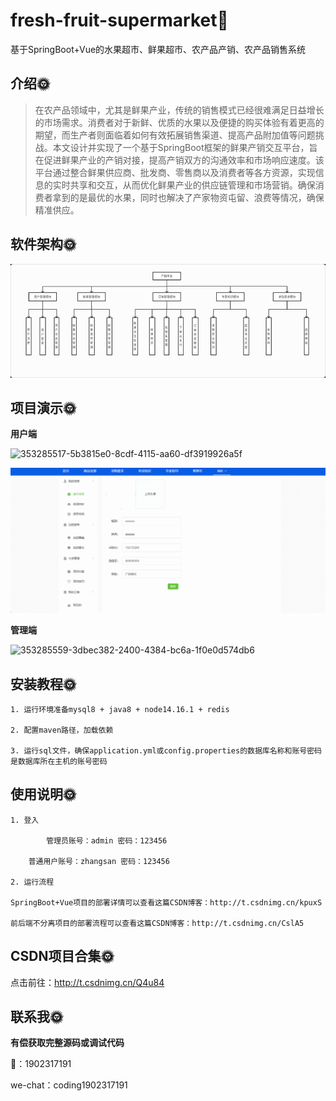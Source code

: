 # fresh-fruit-supermarket🎂

基于SpringBoot+Vue的水果超市、鲜果超市、农产品产销、农产品销售系统

## 介绍🌞

> 在农产品领域中，尤其是鲜果产业，传统的销售模式已经很难满足日益增长的市场需求。消费者对于新鲜、优质的水果以及便捷的购买体验有着更高的期望，而生产者则面临着如何有效拓展销售渠道、提高产品附加值等问题挑战。本文设计并实现了一个基于SpringBoot框架的鲜果产销交互平台，旨在促进鲜果产业的产销对接，提高产销双方的沟通效率和市场响应速度。该平台通过整合鲜果供应商、批发商、零售商以及消费者等各方资源，实现信息的实时共享和交互，从而优化鲜果产业的供应链管理和市场营销。确保消费者拿到的是最优的水果，同时也解决了产家物资屯留、浪费等情况，确保精准供应。

## 软件架构🌞
![1733474906703](files/1733474906703.jpg)

## 项目演示🌞

**用户端**

![353285517-5b3815e0-8cdf-4115-aa60-df3919926a5f](files/353285517-5b3815e0-8cdf-4115-aa60-df3919926a5f.gif)

![353285536-a9a01461-508f-4ae4-9a1a-606cd8cbf958](files/353285536-a9a01461-508f-4ae4-9a1a-606cd8cbf958.gif)



**管理端**

![353285559-3dbec382-2400-4384-bc6a-1f0e0d574db6](files/353285559-3dbec382-2400-4384-bc6a-1f0e0d574db6.gif)

## 安装教程🌞

```
1. 运行环境准备mysql8 + java8 + node14.16.1 + redis

2. 配置maven路径，加载依赖

3. 运行sql文件，确保application.yml或config.properties的数据库名称和账号密码是数据库所在主机的账号密码
```



## 使用说明🌞

```
1. 登入

		管理员账号：admin	密码：123456

    普通用户账号：zhangsan	密码：123456
  
2. 运行流程

SpringBoot+Vue项目的部署详情可以查看这篇CSDN博客：http://t.csdnimg.cn/kpuxS

前后端不分离项目的部署流程可以查看这篇CSDN博客：http://t.csdnimg.cn/CslA5
```


## CSDN项目合集🌞

点击前往：http://t.csdnimg.cn/Q4u84

## 联系我🌞

**有偿获取完整源码或调试代码**

🐧：1902317191

we-chat：coding1902317191
